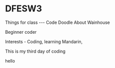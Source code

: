 # DFESW3
Things for class --- Code Doodle
About Wainhouse

Beginner coder 

Interests - Coding, learning Mandarin, 

This is my third day of coding

hello
